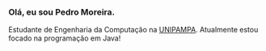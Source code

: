 ### Olá, eu sou Pedro Moreira.
Estudante de Engenharia da Computação na [UNIPAMPA](http://unipampa.edu.br/).
Atualmente estou focado na programação em Java!
